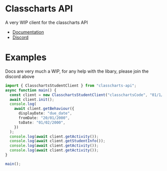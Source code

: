 # Classcharts API

A very WIP client for the classcharts API

* [Documentation](https://jamesatjaminit.github.io/classcharts-api/index.html)
* [Discord](https://discord.gg/DTcwugcgZ2)
# Examples
Docs are very much a WIP, for any help with the libary, please join the discord above
```typescript
import { ClasschartsStudentClient } from "classcharts-api";
async function main() {
  const client = new ClasschartsStudentClient("classchartsCode", "01/1/2000");
  await client.init();
  console.log(
    await client.getBehaviour({
      displayDate: "due_date",
      fromDate: "20/01/2000",
      toDate: "01/02/2000",
    })
  );
  console.log(await client.getActivity());
  console.log(await client.getStudentInfo());
  console.log(await client.getActivity());
  console.log(await client.getActivity());
}

main();
```
